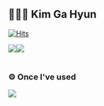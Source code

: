 ## 👩🏻‍💻 Kim Ga Hyun


[![Hits](https://hits.seeyoufarm.com/api/count/incr/badge.svg?url=https%3A%2F%2Fgithub.com%2Fmcrkgus&count_bg=%23FFB600&title_bg=%231C305A&icon=github.svg&icon_color=%23F9C6C6&title=hits&edge_flat=false)](https://hits.seeyoufarm.com)
<div style="display:flex; flex-direction:row;">
    <a href="https://mcrkgus.tistory.com">
        <img src="https://img.shields.io/badge/Tistory-000000?style=flat&logo=Tistory&logoColor=white"> 
    </a>
    <a href="mailto:mcrkgus12@gmail.com">
        <img src="https://img.shields.io/badge/Gmail-EA4335?style=flar&logo=Gmail&logoColor=white"> 
    </a>
    </a>
</div><br>



### ⚙️ Once I've used
<img src="https://img.shields.io/badge/Swift-F05138?style=flat&logo=Swift&logoColor=white"/> 

